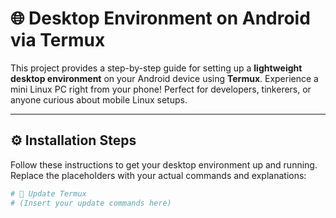 # 🌐 Desktop Environment on Android via Termux

This project provides a step-by-step guide for setting up a **lightweight desktop environment** on your Android device using **Termux**. Experience a mini Linux PC right from your phone! Perfect for developers, tinkerers, or anyone curious about mobile Linux setups.

---

## ⚙️ Installation Steps

Follow these instructions to get your desktop environment up and running. Replace the placeholders with your actual commands and explanations:

```bash
# 🔄 Update Termux
# (Insert your update commands here)
